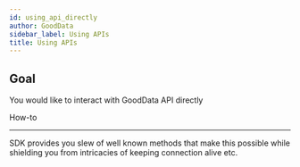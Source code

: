 ```yaml
---
id: using_api_directly
author: GoodData
sidebar_label: Using APIs
title: Using APIs
---
```


Goal
-------

You would like to interact with GoodData API directly

How-to

--------

SDK provides you slew of well known methods that make this possible
while shielding you from intricacies of keeping connection alive etc.


